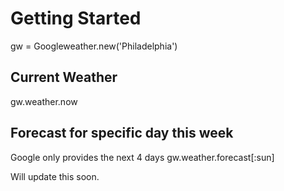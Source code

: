 # Getting Started
gw = Googleweather.new('Philadelphia')

## Current Weather
gw.weather.now

## Forecast for specific day this week
Google only provides the next 4 days
gw.weather.forecast[:sun]

Will update this soon.
